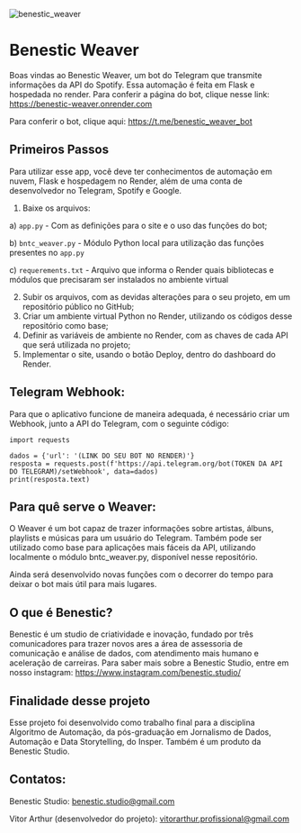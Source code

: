 ![benestic_weaver](https://user-images.githubusercontent.com/61673650/230957503-f96a2302-9e58-4347-aab8-a0ec101aeefa.png)

# Benestic Weaver
Boas vindas ao Benestic Weaver, um bot do Telegram que transmite informações da API do Spotify. Essa automação é feita em Flask e hospedada no render.
Para conferir a página do bot, clique nesse link: https://benestic-weaver.onrender.com

Para conferir o bot, clique aqui: https://t.me/benestic_weaver_bot

## Primeiros Passos
Para utilizar esse app, você deve ter conhecimentos de automação em nuvem, Flask e hospedagem no Render, além de uma conta de desenvolvedor no Telegram, Spotify e Google.

1. Baixe os arquivos:

  a) `app.py` - Com as definições para o site e o uso das funções do bot;
  
  b) `bntc_weaver.py` - Módulo Python local para utilização das funções presentes no `app.py`
  
  c) `requerements.txt` - Arquivo que informa o Render quais bibliotecas e módulos que precisaram ser instalados no ambiente virtual
  
2. Subir os arquivos, com as devidas alterações para o seu projeto, em um repositório público no GitHub;
3. Criar um ambiente virtual Python no Render, utilizando os códigos desse repositório como base;
4. Definir as variáveis de ambiente no Render, com as chaves de cada API que será utilizada no projeto;
5. Implementar o site, usando o botão Deploy, dentro do dashboard do Render.

## Telegram Webhook:
Para que o aplicativo funcione de maneira adequada, é necessário criar um Webhook, junto a API do Telegram, com o seguinte código:
```
import requests

dados = {'url': '(LINK DO SEU BOT NO RENDER)'}
resposta = requests.post(f'https://api.telegram.org/bot(TOKEN DA API DO TELEGRAM)/setWebhook', data=dados)
print(resposta.text)
```

## Para quê serve o Weaver:
O Weaver é um bot capaz de trazer informações sobre artistas, álbuns, playlists e músicas para um usuário do Telegram. Também pode ser utilizado como base para aplicações mais fáceis da API, utilizando localmente o módulo bntc_weaver.py, disponível nesse repositório. 

Ainda será desenvolvido novas funções com o decorrer do tempo para deixar o bot mais útil para mais lugares.

## O que é Benestic?
Benestic é um studio de criatividade e inovação, fundado por três comunicadores para trazer novos ares a área de assessoria de comunicação e análise de dados, com atendimento mais humano e aceleração de carreiras. Para saber mais sobre a Benestic Studio, entre em nosso instagram: https://www.instagram.com/benestic.studio/

## Finalidade desse projeto
Esse projeto foi desenvolvido como trabalho final para a disciplina Algoritmo de Automação, da pós-graduação em Jornalismo de Dados, Automação e Data Storytelling, do Insper. Também é um produto da Benestic Studio. 

## Contatos:
Benestic Studio: benestic.studio@gmail.com

Vitor Arthur (desenvolvedor do projeto): vitorarthur.profissional@gmail.com
